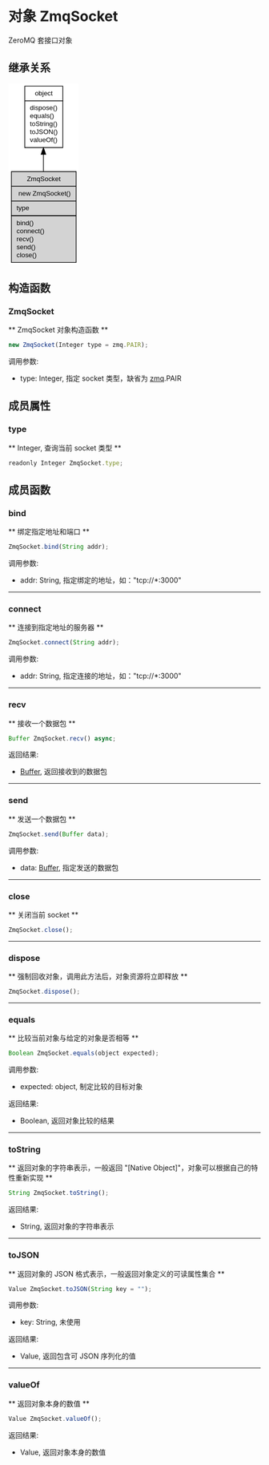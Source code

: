 # 对象 ZmqSocket
ZeroMQ 套接口对象

## 继承关系
<div class="inherits"><svg width="105pt" height="272pt" viewBox="0.00 0.00 105.00 272.00" xmlns="http://www.w3.org/2000/svg" xmlns:xlink="http://www.w3.org/1999/xlink">
<g id="graph0" class="graph" transform="scale(1 1) rotate(0) translate(4 268)">
<title>%0</title>
<polygon fill="#ffffff" stroke="transparent" points="-4,4 -4,-268 101,-268 101,4 -4,4"/>
<!-- object -->
<g id="node1" class="node">
<title>object</title>
<g id="a_node1"><a xlink:href="object.md" xlink:title="object">
<polygon fill="#ffffff" stroke="transparent" points="20,-172 20,-264 77,-264 77,-172 20,-172"/>
<polygon fill="none" stroke="#000000" points="20.5,-242 20.5,-264 77.5,-264 77.5,-242 20.5,-242"/>
<text text-anchor="start" x="35.6625" y="-250" font-family="Helvetica,sans-Serif" font-size="10.00" fill="#000000">object</text>
<polygon fill="none" stroke="#000000" points="20.5,-172 20.5,-242 77.5,-242 77.5,-172 20.5,-172"/>
<text text-anchor="start" x="25.5" y="-228" font-family="Helvetica,sans-Serif" font-size="10.00" fill="#000000"> dispose()</text>
<text text-anchor="start" x="25.5" y="-216" font-family="Helvetica,sans-Serif" font-size="10.00" fill="#000000"> equals()</text>
<text text-anchor="start" x="25.5" y="-204" font-family="Helvetica,sans-Serif" font-size="10.00" fill="#000000"> toString()</text>
<text text-anchor="start" x="25.5" y="-192" font-family="Helvetica,sans-Serif" font-size="10.00" fill="#000000"> toJSON()</text>
<text text-anchor="start" x="25.5" y="-180" font-family="Helvetica,sans-Serif" font-size="10.00" fill="#000000"> valueOf()</text>
</a>
</g>
</g>
<!-- ZmqSocket -->
<g id="node2" class="node">
<title>ZmqSocket</title>
<g id="a_node2"><a xlink:title="ZmqSocket">
<polygon fill="#d3d3d3" stroke="transparent" points="0,0 0,-136 97,-136 97,0 0,0"/>
<polygon fill="none" stroke="#000000" points=".5,-114 .5,-136 97.5,-136 97.5,-114 .5,-114"/>
<text text-anchor="start" x="23.7185" y="-122" font-family="Helvetica,sans-Serif" font-size="10.00" fill="#000000">ZmqSocket</text>
<polygon fill="none" stroke="#000000" points=".5,-92 .5,-114 97.5,-114 97.5,-92 .5,-92"/>
<text text-anchor="start" x="5.5" y="-100" font-family="Helvetica,sans-Serif" font-size="10.00" fill="#000000">  new ZmqSocket()</text>
<polygon fill="none" stroke="#000000" points=".5,-70 .5,-92 97.5,-92 97.5,-70 .5,-70"/>
<text text-anchor="start" x="5.5" y="-78" font-family="Helvetica,sans-Serif" font-size="10.00" fill="#000000"> type</text>
<polygon fill="none" stroke="#000000" points=".5,0 .5,-70 97.5,-70 97.5,0 .5,0"/>
<text text-anchor="start" x="5.5" y="-56" font-family="Helvetica,sans-Serif" font-size="10.00" fill="#000000"> bind()</text>
<text text-anchor="start" x="5.5" y="-44" font-family="Helvetica,sans-Serif" font-size="10.00" fill="#000000"> connect()</text>
<text text-anchor="start" x="5.5" y="-32" font-family="Helvetica,sans-Serif" font-size="10.00" fill="#000000"> recv()</text>
<text text-anchor="start" x="5.5" y="-20" font-family="Helvetica,sans-Serif" font-size="10.00" fill="#000000"> send()</text>
<text text-anchor="start" x="5.5" y="-8" font-family="Helvetica,sans-Serif" font-size="10.00" fill="#000000"> close()</text>
</a>
</g>
</g>
<!-- object&#45;&gt;ZmqSocket -->
<g id="edge1" class="edge">
<title>object-&gt;ZmqSocket</title>
<path fill="none" stroke="#000000" d="M48.5,-161.7662C48.5,-153.4038 48.5,-144.7087 48.5,-136.1344"/>
<polygon fill="#000000" stroke="#000000" points="45.0001,-161.7711 48.5,-171.7711 52.0001,-161.7711 45.0001,-161.7711"/>
</g>
</g>
</svg></div>

## 构造函数
        
### ZmqSocket
** ZmqSocket 对象构造函数 **

```JavaScript
new ZmqSocket(Integer type = zmq.PAIR);
```

调用参数:
* type: Integer, 指定 socket 类型，缺省为 [zmq](../../module/ifs/zmq.md).PAIR

## 成员属性
        
### type
** Integer, 查询当前 socket 类型 **

```JavaScript
readonly Integer ZmqSocket.type;
```

## 成员函数
        
### bind
** 绑定指定地址和端口 **

```JavaScript
ZmqSocket.bind(String addr);
```

调用参数:
* addr: String, 指定绑定的地址，如："tcp://*:3000"

--------------------------
### connect
** 连接到指定地址的服务器 **

```JavaScript
ZmqSocket.connect(String addr);
```

调用参数:
* addr: String, 指定连接的地址，如："tcp://*:3000"

--------------------------
### recv
** 接收一个数据包 **

```JavaScript
Buffer ZmqSocket.recv() async;
```

返回结果:
* [Buffer](Buffer.md), 返回接收到的数据包

--------------------------
### send
** 发送一个数据包 **

```JavaScript
ZmqSocket.send(Buffer data);
```

调用参数:
* data: [Buffer](Buffer.md), 指定发送的数据包

--------------------------
### close
** 关闭当前 socket **

```JavaScript
ZmqSocket.close();
```

--------------------------
### dispose
** 强制回收对象，调用此方法后，对象资源将立即释放 **

```JavaScript
ZmqSocket.dispose();
```

--------------------------
### equals
** 比较当前对象与给定的对象是否相等 **

```JavaScript
Boolean ZmqSocket.equals(object expected);
```

调用参数:
* expected: object, 制定比较的目标对象

返回结果:
* Boolean, 返回对象比较的结果

--------------------------
### toString
** 返回对象的字符串表示，一般返回 "[Native Object]"，对象可以根据自己的特性重新实现 **

```JavaScript
String ZmqSocket.toString();
```

返回结果:
* String, 返回对象的字符串表示

--------------------------
### toJSON
** 返回对象的 JSON 格式表示，一般返回对象定义的可读属性集合 **

```JavaScript
Value ZmqSocket.toJSON(String key = "");
```

调用参数:
* key: String, 未使用

返回结果:
* Value, 返回包含可 JSON 序列化的值

--------------------------
### valueOf
** 返回对象本身的数值 **

```JavaScript
Value ZmqSocket.valueOf();
```

返回结果:
* Value, 返回对象本身的数值

